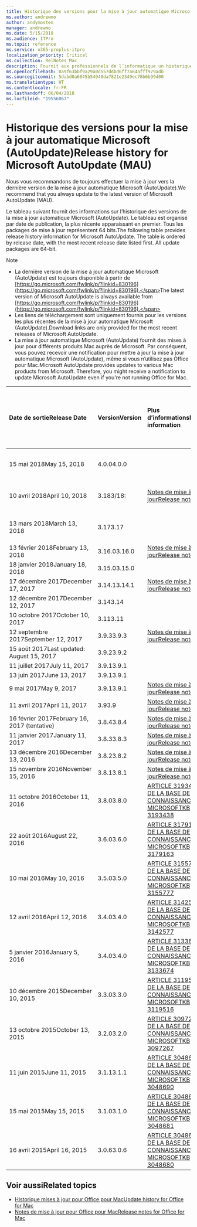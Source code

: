 ```yaml
---
title: Historique des versions pour la mise à jour automatique Microsoft (AutoUpdate)
ms.author: andrewmo
author: andymosten
manager: andrewmo
ms.date: 5/15/2018
ms.audience: ITPro
ms.topic: reference
ms.service: o365-proplus-itpro
localization_priority: Critical
ms.collection: RelNotes_Mac
description: Fournit aux professionnels de l’informatique un historique des versions pour la mise à jour automatique Microsoft (AutoUpdate)
ms.openlocfilehash: 0a9f63bbf9a29a0d557ddbd6ff7a64afff979adb
ms.sourcegitcommit: 5dabd0a6045b54940da7821e2349ec78b6b99d00
ms.translationtype: HT
ms.contentlocale: fr-FR
ms.lasthandoff: 06/04/2018
ms.locfileid: "19556067"
---
```

# <a name="release-history-for-microsoft-autoupdate-mau"></a><span data-ttu-id="801a6-103">Historique des versions pour la mise à jour automatique Microsoft (AutoUpdate)</span><span class="sxs-lookup"><span data-stu-id="801a6-103">Release history for Microsoft AutoUpdate (MAU)</span></span>
 
<span data-ttu-id="801a6-104">Nous vous recommandons de toujours effectuer la mise à jour vers la dernière version de la mise à jour automatique Microsoft (AutoUpdate).</span><span class="sxs-lookup"><span data-stu-id="801a6-104">We recommend that you always update to the latest version of Microsoft AutoUpdate (MAU).</span></span>

<span data-ttu-id="801a6-p101">Le tableau suivant fournit des informations sur l’historique des versions de la mise à jour automatique Microsoft (AutoUpdate). Le tableau est organisé par date de publication, la plus récente apparaissant en premier. Tous les packages de mise à jour représentent 64 bits.</span><span class="sxs-lookup"><span data-stu-id="801a6-p101">The following table provides release history information for Microsoft AutoUpdate. The table is ordered by release date, with the most recent release date listed first. All update packages are 64-bit.</span></span>

> [!NOTE]
> - <span data-ttu-id="801a6-108">La dernière version de la mise à jour automatique Microsoft (AutoUpdate) est toujours disponible à partir de [https://go.microsoft.com/fwlink/p/?linkid=830196](https://go.microsoft.com/fwlink/p/?linkid=830196).</span><span class="sxs-lookup"><span data-stu-id="801a6-108">The latest version of Microsoft AutoUpdate is always available from [https://go.microsoft.com/fwlink/p/?linkid=830196](https://go.microsoft.com/fwlink/p/?linkid=830196).</span></span>
> - <span data-ttu-id="801a6-109">Les liens de téléchargement sont uniquement fournis pour les versions les plus récentes de la mise à jour automatique Microsoft (AutoUpdate).</span><span class="sxs-lookup"><span data-stu-id="801a6-109">Download links are only provided for the most recent releases of Microsoft AutoUpdate.</span></span>
> - <span data-ttu-id="801a6-p102">La mise à jour automatique Microsoft (AutoUpdate) fournit des mises à jour pour différents produits Mac auprès de Microsoft. Par conséquent, vous pouvez recevoir une notification pour mettre à jour la mise à jour automatique Microsoft (AutoUpdate), même si vous n’utilisez pas Office pour Mac.</span><span class="sxs-lookup"><span data-stu-id="801a6-p102">Microsoft AutoUpdate provides updates to various Mac products from Microsoft. Therefore, you might receive a notification to update Microsoft AutoUpdate even if you're not running Office for Mac.</span></span>
  
|<span data-ttu-id="801a6-112">**Date de sortie**</span><span class="sxs-lookup"><span data-stu-id="801a6-112">**Release Date**</span></span>|<span data-ttu-id="801a6-113">**Version**</span><span class="sxs-lookup"><span data-stu-id="801a6-113">**Version**</span></span>|<span data-ttu-id="801a6-114">**Plus d’informations**</span><span class="sxs-lookup"><span data-stu-id="801a6-114">**More information**</span></span>|<span data-ttu-id="801a6-115">**Lien de téléchargement du package de mise à jour**</span><span class="sxs-lookup"><span data-stu-id="801a6-115">**Download link for the update package**</span></span>|
|:-----|:-----|:-----|:-----|
|<span data-ttu-id="801a6-116">15 mai 2018</span><span class="sxs-lookup"><span data-stu-id="801a6-116">May 15, 2018</span></span>  <br/> |<span data-ttu-id="801a6-117">4.0.0</span><span class="sxs-lookup"><span data-stu-id="801a6-117">4.0.0</span></span>  <br/> ||[<span data-ttu-id="801a6-118">Télécharger MAU 4.0.0</span><span class="sxs-lookup"><span data-stu-id="801a6-118">Download MAU 4.0.0</span></span>](https://officecdn.microsoft.com/pr/C1297A47-86C4-4C1F-97FA-950631F94777/OfficeMac/Microsoft_AutoUpdate_4.0.18051301_Updater.pkg) <br/> |
|<span data-ttu-id="801a6-119">10 avril 2018</span><span class="sxs-lookup"><span data-stu-id="801a6-119">April 10, 2018</span></span>  <br/> |<span data-ttu-id="801a6-120">3.18</span><span class="sxs-lookup"><span data-stu-id="801a6-120">3/18:</span></span>  <br/> |[<span data-ttu-id="801a6-121">Notes de mise à jour</span><span class="sxs-lookup"><span data-stu-id="801a6-121">Release notes</span></span>](release-notes-office-for-mac.md#april-2018-release) <br/> |[<span data-ttu-id="801a6-122">Télécharger MAU 3.18.0</span><span class="sxs-lookup"><span data-stu-id="801a6-122">Download MAU 3.18.0</span></span>](https://officecdn.microsoft.com/pr/C1297A47-86C4-4C1F-97FA-950631F94777/OfficeMac/Microsoft_AutoUpdate_3.18.18041000_Updater.pkg) <br/> |
|<span data-ttu-id="801a6-123">13 mars 2018</span><span class="sxs-lookup"><span data-stu-id="801a6-123">March 13, 2018</span></span>  <br/> |<span data-ttu-id="801a6-124">3.17</span><span class="sxs-lookup"><span data-stu-id="801a6-124">3.17</span></span>  <br/> ||[<span data-ttu-id="801a6-125">Télécharger MAU 3.17.0</span><span class="sxs-lookup"><span data-stu-id="801a6-125">Download MAU 3.17.0</span></span>](https://officecdn.microsoft.com/pr/C1297A47-86C4-4C1F-97FA-950631F94777/OfficeMac/Microsoft_AutoUpdate_3.17.18031100_Updater.pkg) <br/> |
|<span data-ttu-id="801a6-126">13 février 2018</span><span class="sxs-lookup"><span data-stu-id="801a6-126">February 13, 2018</span></span>  <br/> |<span data-ttu-id="801a6-127">3.16.0</span><span class="sxs-lookup"><span data-stu-id="801a6-127">3.16.0</span></span>  <br/> |[<span data-ttu-id="801a6-128">Notes de mise à jour</span><span class="sxs-lookup"><span data-stu-id="801a6-128">Release notes</span></span>](release-notes-office-for-mac.md#february-2018-release) <br/> | <br/> |
|<span data-ttu-id="801a6-129">18 janvier 2018</span><span class="sxs-lookup"><span data-stu-id="801a6-129">January 18, 2018</span></span>  <br/> |<span data-ttu-id="801a6-130">3.15.0</span><span class="sxs-lookup"><span data-stu-id="801a6-130">3.15.0</span></span>  <br/> |<br/> |
|<span data-ttu-id="801a6-131">17 décembre 2017</span><span class="sxs-lookup"><span data-stu-id="801a6-131">December 17, 2017</span></span>  <br/> |<span data-ttu-id="801a6-132">3.14.1</span><span class="sxs-lookup"><span data-stu-id="801a6-132">3.14.1</span></span>  <br/> |[<span data-ttu-id="801a6-133">Notes de mise à jour</span><span class="sxs-lookup"><span data-stu-id="801a6-133">Release notes</span></span>](release-notes-office-for-mac.md#december-2017-release) <br/> | <br/> |
|<span data-ttu-id="801a6-134">12 décembre 2017</span><span class="sxs-lookup"><span data-stu-id="801a6-134">December 12, 2017</span></span>  <br/> |<span data-ttu-id="801a6-135">3.14</span><span class="sxs-lookup"><span data-stu-id="801a6-135">3.14</span></span>  <br/> ||  <br/> |
|<span data-ttu-id="801a6-136">10 octobre 2017</span><span class="sxs-lookup"><span data-stu-id="801a6-136">October 10, 2017</span></span>  <br/> |<span data-ttu-id="801a6-137">3.11</span><span class="sxs-lookup"><span data-stu-id="801a6-137">3.11</span></span>  <br/> ||<br/> |
|<span data-ttu-id="801a6-138">12 septembre 2017</span><span class="sxs-lookup"><span data-stu-id="801a6-138">September 12, 2017</span></span>  <br/> |<span data-ttu-id="801a6-139">3.9.3</span><span class="sxs-lookup"><span data-stu-id="801a6-139">3.9.3</span></span>  <br/> |[<span data-ttu-id="801a6-140">Notes de mise à jour</span><span class="sxs-lookup"><span data-stu-id="801a6-140">Release notes</span></span>](release-notes-office-for-mac.md#september-2017-release) <br/> |<br/> |
|<span data-ttu-id="801a6-141">15 août 2017</span><span class="sxs-lookup"><span data-stu-id="801a6-141">Last updated: August 15, 2017</span></span>  <br/> |<span data-ttu-id="801a6-142">3.9.2</span><span class="sxs-lookup"><span data-stu-id="801a6-142">3.9.2</span></span>  <br/> || <br/> |
|<span data-ttu-id="801a6-143">11 juillet 2017</span><span class="sxs-lookup"><span data-stu-id="801a6-143">July 11, 2017</span></span>  <br/> |<span data-ttu-id="801a6-144">3.9.1</span><span class="sxs-lookup"><span data-stu-id="801a6-144">3.9.1</span></span>  <br/> || <br/> |
|<span data-ttu-id="801a6-145">13 juin 2017</span><span class="sxs-lookup"><span data-stu-id="801a6-145">June 13, 2017</span></span>  <br/> |<span data-ttu-id="801a6-146">3.9.1</span><span class="sxs-lookup"><span data-stu-id="801a6-146">3.9.1</span></span>  <br/> || <br/> |
|<span data-ttu-id="801a6-147">9 mai 2017</span><span class="sxs-lookup"><span data-stu-id="801a6-147">May 9, 2017</span></span>  <br/> |<span data-ttu-id="801a6-148">3.9.1</span><span class="sxs-lookup"><span data-stu-id="801a6-148">3.9.1</span></span>  <br/> |[<span data-ttu-id="801a6-149">Notes de mise à jour</span><span class="sxs-lookup"><span data-stu-id="801a6-149">Release notes</span></span>](release-notes-office-for-mac.md#may-2017-release) <br/> | <br/> |
|<span data-ttu-id="801a6-150">11 avril 2017</span><span class="sxs-lookup"><span data-stu-id="801a6-150">April 11, 2017</span></span>  <br/> |<span data-ttu-id="801a6-151">3.9</span><span class="sxs-lookup"><span data-stu-id="801a6-151">3.9</span></span>  <br/> |[<span data-ttu-id="801a6-152">Notes de mise à jour</span><span class="sxs-lookup"><span data-stu-id="801a6-152">Release notes</span></span>](release-notes-office-for-mac.md#april-2017-release) <br/> |  <br/> |
|<span data-ttu-id="801a6-153">16 février 2017</span><span class="sxs-lookup"><span data-stu-id="801a6-153">February 16, 2017 (tentative)</span></span>  <br/> |<span data-ttu-id="801a6-154">3.8.4</span><span class="sxs-lookup"><span data-stu-id="801a6-154">3.8.4</span></span>  <br/> |[<span data-ttu-id="801a6-155">Notes de mise à jour</span><span class="sxs-lookup"><span data-stu-id="801a6-155">Release notes</span></span>](release-notes-office-for-mac.md#february-2017-release) <br/> | <br/> |
|<span data-ttu-id="801a6-156">11 janvier 2017</span><span class="sxs-lookup"><span data-stu-id="801a6-156">January 11, 2017</span></span>  <br/> |<span data-ttu-id="801a6-157">3.8.3</span><span class="sxs-lookup"><span data-stu-id="801a6-157">3.8.3</span></span>  <br/> |[<span data-ttu-id="801a6-158">Notes de mise à jour</span><span class="sxs-lookup"><span data-stu-id="801a6-158">Release notes</span></span>](release-notes-office-for-mac.md#january-2017-release) <br/> | <br/> |
|<span data-ttu-id="801a6-159">13 décembre 2016</span><span class="sxs-lookup"><span data-stu-id="801a6-159">December 13, 2016</span></span>  <br/> |<span data-ttu-id="801a6-160">3.8.2</span><span class="sxs-lookup"><span data-stu-id="801a6-160">3.8.2</span></span>  <br/> |[<span data-ttu-id="801a6-161">Notes de mise à jour</span><span class="sxs-lookup"><span data-stu-id="801a6-161">Release notes</span></span>](release-notes-office-for-mac.md#december-2016-release) <br/> | <br/> |
|<span data-ttu-id="801a6-162">15 novembre 2016</span><span class="sxs-lookup"><span data-stu-id="801a6-162">November 15, 2016</span></span>  <br/> |<span data-ttu-id="801a6-163">3.8.1</span><span class="sxs-lookup"><span data-stu-id="801a6-163">3.8.1</span></span>  <br/> |[<span data-ttu-id="801a6-164">Notes de mise à jour</span><span class="sxs-lookup"><span data-stu-id="801a6-164">Release notes</span></span>](release-notes-office-for-mac.md#november-2016-release) <br/> | <br/> |
|<span data-ttu-id="801a6-165">11 octobre 2016</span><span class="sxs-lookup"><span data-stu-id="801a6-165">October 11, 2016</span></span>  <br/> |<span data-ttu-id="801a6-166">3.8.0</span><span class="sxs-lookup"><span data-stu-id="801a6-166">3.8.0</span></span>  <br/> |[<span data-ttu-id="801a6-167">ARTICLE 3193438 DE LA BASE DE CONNAISSANCES MICROSOFT</span><span class="sxs-lookup"><span data-stu-id="801a6-167">KB 3193438</span></span>](https://support.microsoft.com/kb/3193438) <br/> | <br/> |
|<span data-ttu-id="801a6-168">22 août 2016</span><span class="sxs-lookup"><span data-stu-id="801a6-168">August 22, 2016</span></span>  <br/> |<span data-ttu-id="801a6-169">3.6.0</span><span class="sxs-lookup"><span data-stu-id="801a6-169">3.6.0</span></span>  <br/> |[<span data-ttu-id="801a6-170">ARTICLE 3179163 DE LA BASE DE CONNAISSANCES MICROSOFT</span><span class="sxs-lookup"><span data-stu-id="801a6-170">KB 3179163</span></span>](https://support.microsoft.com/kb/3179163) <br/> | <br/> |
|<span data-ttu-id="801a6-171">10 mai 2016</span><span class="sxs-lookup"><span data-stu-id="801a6-171">May 10, 2016</span></span>  <br/> |<span data-ttu-id="801a6-172">3.5.0</span><span class="sxs-lookup"><span data-stu-id="801a6-172">3.5.0</span></span>  <br/> |[<span data-ttu-id="801a6-173">ARTICLE 3155777 DE LA BASE DE CONNAISSANCES MICROSOFT</span><span class="sxs-lookup"><span data-stu-id="801a6-173">KB 3155777</span></span>](https://support.microsoft.com/kb/3155777) <br/> | <br/> |
|<span data-ttu-id="801a6-174">12 avril 2016</span><span class="sxs-lookup"><span data-stu-id="801a6-174">April 12, 2016</span></span>  <br/> |<span data-ttu-id="801a6-175">3.4.0</span><span class="sxs-lookup"><span data-stu-id="801a6-175">3.4.0</span></span>  <br/> |[<span data-ttu-id="801a6-176">ARTICLE 3142577 DE LA BASE DE CONNAISSANCES MICROSOFT</span><span class="sxs-lookup"><span data-stu-id="801a6-176">KB 3142577</span></span>](https://support.microsoft.com/kb/3142577) <br/> | <br/> |
|<span data-ttu-id="801a6-177">5 janvier 2016</span><span class="sxs-lookup"><span data-stu-id="801a6-177">January 5, 2016</span></span>  <br/> |<span data-ttu-id="801a6-178">3.4.0</span><span class="sxs-lookup"><span data-stu-id="801a6-178">3.4.0</span></span>  <br/> |[<span data-ttu-id="801a6-179">ARTICLE 3133674 DE LA BASE DE CONNAISSANCES MICROSOFT</span><span class="sxs-lookup"><span data-stu-id="801a6-179">KB 3133674</span></span>](https://support.microsoft.com/kb/3133674) <br/> | <br/> |
|<span data-ttu-id="801a6-180">10 décembre 2015</span><span class="sxs-lookup"><span data-stu-id="801a6-180">December 10, 2015</span></span>  <br/> |<span data-ttu-id="801a6-181">3.3.0</span><span class="sxs-lookup"><span data-stu-id="801a6-181">3.3.0</span></span>  <br/> |[<span data-ttu-id="801a6-182">ARTICLE 3119516 DE LA BASE DE CONNAISSANCES MICROSOFT</span><span class="sxs-lookup"><span data-stu-id="801a6-182">KB 3119516</span></span>](https://support.microsoft.com/kb/3119516) <br/> | <br/> |
|<span data-ttu-id="801a6-183">13 octobre 2015</span><span class="sxs-lookup"><span data-stu-id="801a6-183">October 13, 2015</span></span>  <br/> |<span data-ttu-id="801a6-184">3.2.0</span><span class="sxs-lookup"><span data-stu-id="801a6-184">3.2.0</span></span>  <br/> |[<span data-ttu-id="801a6-185">ARTICLE 3097267 DE LA BASE DE CONNAISSANCES MICROSOFT</span><span class="sxs-lookup"><span data-stu-id="801a6-185">KB 3097267</span></span>](https://support.microsoft.com/kb/3097267) <br/> | <br/> |
|<span data-ttu-id="801a6-186">11 juin 2015</span><span class="sxs-lookup"><span data-stu-id="801a6-186">June 11, 2015</span></span>  <br/> |<span data-ttu-id="801a6-187">3.1.1</span><span class="sxs-lookup"><span data-stu-id="801a6-187">3.1.1</span></span>  <br/> |[<span data-ttu-id="801a6-188">ARTICLE 3048690 DE LA BASE DE CONNAISSANCES MICROSOFT</span><span class="sxs-lookup"><span data-stu-id="801a6-188">KB 3048690</span></span>](https://support.microsoft.com/kb/3048690) <br/> | <br/> |
|<span data-ttu-id="801a6-189">15 mai 2015</span><span class="sxs-lookup"><span data-stu-id="801a6-189">May 15, 2015</span></span>  <br/> |<span data-ttu-id="801a6-190">3.1.0</span><span class="sxs-lookup"><span data-stu-id="801a6-190">3.1.0</span></span>  <br/> |[<span data-ttu-id="801a6-191">ARTICLE 3048681 DE LA BASE DE CONNAISSANCES MICROSOFT</span><span class="sxs-lookup"><span data-stu-id="801a6-191">KB 3048681</span></span>](https://support.microsoft.com/kb/3048681) <br/> | <br/> |
|<span data-ttu-id="801a6-192">16 avril 2015</span><span class="sxs-lookup"><span data-stu-id="801a6-192">April 16, 2015</span></span>  <br/> |<span data-ttu-id="801a6-193">3.0.6</span><span class="sxs-lookup"><span data-stu-id="801a6-193">3.0.6</span></span>  <br/> |[<span data-ttu-id="801a6-194">ARTICLE 3048680 DE LA BASE DE CONNAISSANCES MICROSOFT</span><span class="sxs-lookup"><span data-stu-id="801a6-194">KB 3048680</span></span>](https://support.microsoft.com/kb/3048680) <br/> | <br/> |

## <a name="related-topics"></a><span data-ttu-id="801a6-195">Voir aussi</span><span class="sxs-lookup"><span data-stu-id="801a6-195">Related topics</span></span>

- [<span data-ttu-id="801a6-196">Historique mises à jour pour Office pour Mac</span><span class="sxs-lookup"><span data-stu-id="801a6-196">Update history for Office for Mac</span></span>](update-history-office-for-mac.md)
- [<span data-ttu-id="801a6-197">Notes de mise à jour pour Office pour Mac</span><span class="sxs-lookup"><span data-stu-id="801a6-197">Release notes for Office for Mac</span></span>](release-notes-office-for-mac.md) 